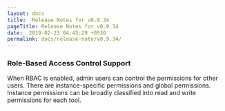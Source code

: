 ```yaml
---
layout: docs
title:  Release Notes for v0.9.34
pageTitle: Release Notes for v0.9.34
date:  2019-02-23 04:45:29 +0530
permalink: docs/release-note/v0.9.34/
---
```


### Role-Based Access Control Support

When RBAC is enabled, admin users can control the permissions for other users. There are instance-specific permissions and global permissions. Instance permissions can be broadly classified into read and write permissions for each tool.
